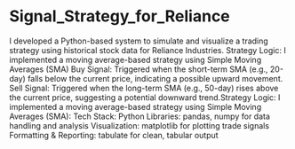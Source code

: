 # Signal_Strategy_for_Reliance
I developed a Python-based system to simulate and visualize a trading strategy using historical stock data for Reliance Industries. 
Strategy Logic: I implemented a moving average-based strategy using Simple Moving Averages (SMA)
Buy Signal: Triggered when the short-term SMA (e.g., 20-day) falls below the current price, indicating a possible upward movement.
Sell Signal: Triggered when the long-term SMA (e.g., 50-day) rises above the current price, suggesting a potential downward trend.Strategy Logic: I implemented a moving average-based strategy using Simple Moving Averages (SMA):
Tech Stack:
Python Libraries: pandas, numpy for data handling and analysis
Visualization: matplotlib for plotting trade signals
Formatting & Reporting: tabulate for clean, tabular output
